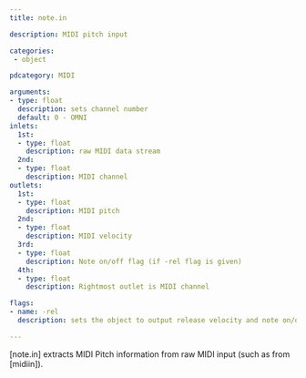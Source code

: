 ```yaml
---
title: note.in

description: MIDI pitch input

categories:
 - object

pdcategory: MIDI

arguments:
- type: float
  description: sets channel number
  default: 0 - OMNI
inlets:
  1st:
  - type: float
    description: raw MIDI data stream
  2nd:
  - type: float
    description: MIDI channel
outlets:
  1st:
  - type: float
    description: MIDI pitch
  2nd:
  - type: float
    description: MIDI velocity
  3rd:
  - type: float
    description: Note on/off flag (if -rel flag is given)
  4th:
  - type: float
    description: Rightmost outlet is MIDI channel

flags:
- name: -rel
  description: sets the object to output release velocity and note on/off flag

---
```


[note.in] extracts MIDI Pitch information from raw MIDI input (such as from [midiin]).